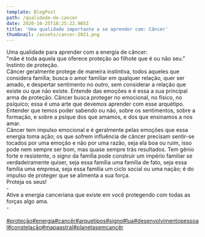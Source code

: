 ```yaml
---
template: BlogPost
path: /qualidade-de-cancer
date: 2020-10-25T18:25:22.985Z
title: 'Uma qualidade importante a se aprender com: Câncer'
thumbnail: /assets/cancer-2021.png
---
```

<!--StartFragment-->

Uma qualidade para aprender com a energia de câncer:\
"mãe é toda aquela que oferece proteção ao filhote que é ou não seu." Instinto de proteção.\
Câncer geralmente protege de maneira instintiva, todos aqueles que considera família; busca o amor familiar em qualquer relação, quer ser amado, e despertar sentimento no outro, sem considerar a relação que existe ou que não existe. Entende das emoções e é essa a sua principal arma de proteção. Câncer busca proteger no emocional, no físico, no psíquico; essa é uma arte que devemos aprender com esse arquétipo. Entender que temos poder sabendo ou não, sobre os sentimentos, sobre a formação, e sobre a psíque dos que amamos, e dos que ensinamos a nos amar.\
Câncer tem impulso emocional e é geralmente pelas emoções que essa energia toma ação; os que sofrem influência de câncer precisam sentir-se tocados por uma emoção e não por uma razão, seja ela boa ou ruim, isso pode nem sempre ser bom, mas quase sempre trás resultados. Tem gênio forte e resistente, o signo da família pode construir um império familiar se verdadeiramente quiser, seja essa família uma família de fato, seja essa família uma empresa, seja essa família um ciclo social ou uma nação; é do impulso de proteger que se alimenta a sua força.\
Proteja os seus!\
-\
Ative a energia canceriana que existe em você protegendo com todas as forças algo ama.\
-\
\
[\#proteção](https://www.instagram.com/explore/tags/prote%C3%A7%C3%A3o/)[\#energia](https://www.instagram.com/explore/tags/energia/)[\#cancêr](https://www.instagram.com/explore/tags/canc%C3%AAr/)[\#arquetipos](https://www.instagram.com/explore/tags/arquetipos/)[\#signo](https://www.instagram.com/explore/tags/signo/)[\#lua](https://www.instagram.com/explore/tags/lua/)[\#desenvolvimentopessoal](https://www.instagram.com/explore/tags/desenvolvimentopessoal/)[\#constelação](https://www.instagram.com/explore/tags/constela%C3%A7%C3%A3o/)[\#mapaastral](https://www.instagram.com/explore/tags/mapaastral/)[\#planetasemcancêr](https://www.instagram.com/explore/tags/planetasemcanc%C3%AAr/)

<!--EndFragment-->
